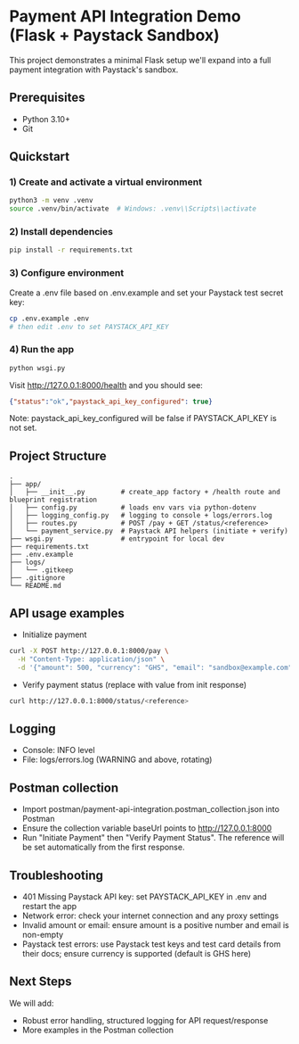 # Payment API Integration Demo (Flask + Paystack Sandbox)

This project demonstrates a minimal Flask setup we'll expand into a full payment integration with Paystack's sandbox.

## Prerequisites
- Python 3.10+
- Git

## Quickstart

### 1) Create and activate a virtual environment
```bash
python3 -m venv .venv
source .venv/bin/activate  # Windows: .venv\\Scripts\\activate
```

### 2) Install dependencies
```bash
pip install -r requirements.txt
```

### 3) Configure environment
Create a .env file based on .env.example and set your Paystack test secret key:
```bash
cp .env.example .env
# then edit .env to set PAYSTACK_API_KEY
```

### 4) Run the app
```bash
python wsgi.py
```
Visit http://127.0.0.1:8000/health and you should see:
```json
{"status":"ok","paystack_api_key_configured": true}
```
Note: paystack_api_key_configured will be false if PAYSTACK_API_KEY is not set.

## Project Structure
```
.
├── app/
│   ├── __init__.py         # create_app factory + /health route and blueprint registration
│   ├── config.py           # loads env vars via python-dotenv
│   ├── logging_config.py   # logging to console + logs/errors.log
│   ├── routes.py           # POST /pay + GET /status/<reference>
│   └── payment_service.py  # Paystack API helpers (initiate + verify)
├── wsgi.py                 # entrypoint for local dev
├── requirements.txt
├── .env.example
├── logs/
│   └── .gitkeep
├── .gitignore
└── README.md
```

## API usage examples

- Initialize payment
```bash
curl -X POST http://127.0.0.1:8000/pay \
  -H "Content-Type: application/json" \
  -d '{"amount": 500, "currency": "GHS", "email": "sandbox@example.com"}'
```

- Verify payment status (replace <reference> with value from init response)
```bash
curl http://127.0.0.1:8000/status/<reference>
```

## Logging
- Console: INFO level
- File: logs/errors.log (WARNING and above, rotating)

## Postman collection
- Import postman/payment-api-integration.postman_collection.json into Postman
- Ensure the collection variable baseUrl points to http://127.0.0.1:8000
- Run "Initiate Payment" then "Verify Payment Status". The reference will be set automatically from the first response.

## Troubleshooting
- 401 Missing Paystack API key: set PAYSTACK_API_KEY in .env and restart the app
- Network error: check your internet connection and any proxy settings
- Invalid amount or email: ensure amount is a positive number and email is non-empty
- Paystack test errors: use Paystack test keys and test card details from their docs; ensure currency is supported (default is GHS here)

## Next Steps
We will add:
- Robust error handling, structured logging for API request/response
- More examples in the Postman collection

